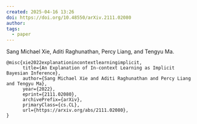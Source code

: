 ```yaml
---
created: 2025-04-16 13:26
doi: https://doi.org/10.48550/arXiv.2111.02080
author: 
tags:
  - paper
---
```

Sang Michael Xie, Aditi Raghunathan, Percy Liang, and Tengyu Ma.

```
@misc{xie2022explanationincontextlearningimplicit,
      title={An Explanation of In-context Learning as Implicit Bayesian Inference}, 
      author={Sang Michael Xie and Aditi Raghunathan and Percy Liang and Tengyu Ma},
      year={2022},
      eprint={2111.02080},
      archivePrefix={arXiv},
      primaryClass={cs.CL},
      url={https://arxiv.org/abs/2111.02080}, 
}
```